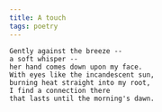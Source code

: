 ```yaml
---
title: A touch
tags: poetry
---
```


    Gently against the breeze --
    a soft whisper --
    her hand comes down upon my face.
    With eyes like the incandescent sun,
    burning heat straight into my root,
    I find a connection there
    that lasts until the morning's dawn.


